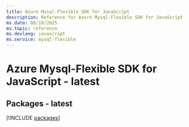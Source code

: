 ```yaml
---
title: Azure Mysql-Flexible SDK for JavaScript
description: Reference for Azure Mysql-Flexible SDK for JavaScript
ms.date: 08/19/2025
ms.topic: reference
ms.devlang: javascript
ms.service: mysql-flexible
---
```

# Azure Mysql-Flexible SDK for JavaScript - latest
## Packages - latest
[!INCLUDE [packages](mysql-flexible-index.md)]